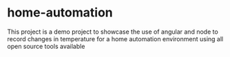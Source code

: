 # home-automation
This project is a demo project to showcase the use of angular and node to record changes in temperature for a home automation environment using all open source tools available
